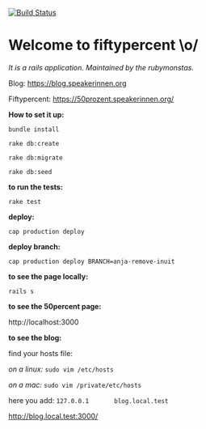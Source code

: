 [![Build Status](https://travis-ci.com/rubymonsters/fiftypercent.svg?branch=master)](https://travis-ci.com/rubymonsters/fiftypercent)

# Welcome to fiftypercent \o/

*It is a rails application. Maintained by the rubymonstas.*

Blog:
https://blog.speakerinnen.org

Fiftypercent:
https://50prozent.speakerinnen.org/



**How to set it up:**

`bundle install`

`rake db:create`

`rake db:migrate`

`rake db:seed`


**to run the tests:**

`rake test`

**deploy:**

`cap production deploy`

**deploy branch:**

`cap production deploy BRANCH=anja-remove-inuit`

**to see the page locally:**

`rails s`

**to see the 50percent page:**

http://localhost:3000

**to see the blog:**

find your hosts file:

_on a linux:_
`sudo vim /etc/hosts`

_on a mac:_
`sudo vim /private/etc/hosts`


here you add:
`127.0.0.1       blog.local.test`

http://blog.local.test:3000/


